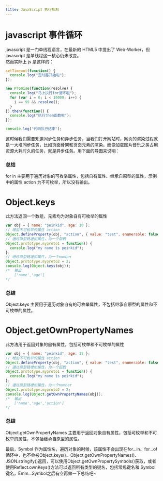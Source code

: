 ```yaml
---
title: JavaScript 执行机制
---
```


# javascript 事件循环

javascript 是一门单线程语言，在最新的 HTML5 中提出了 Web-Worker，但 javascript 是单线程这一核心仍未改变。  
然而实际上 js 是这样的：

```js
setTimeout(function() {
  console.log("定时器开始啦");
});

new Promise(function(resolve) {
  console.log("马上执行for循环啦");
  for (var i = 0; i < 10000; i++) {
    i == 99 && resolve();
  }
}).then(function() {
  console.log("执行then函数啦");
});

console.log("代码执行结束");
```

这时候我们需要知道<span class="pein">同步任务</span>和<span class="pein">异步任务</span>，当我们打开网站时，网页的渲染过程就是一大堆同步任务，比如页面骨架和页面元素的渲染。而像加载图片音乐之类占用资源大耗时久的任务，就是异步任务。用下面的导图来说明：

### 总结

<span class="pein">for in</span> 主要用于遍历对象的可枚举属性，包括自有属性、继承自原型的属性，示例中的属性 <span class="pein">action</span> 为不可枚举，所以没有输出。

# Object.keys

此方法返回一个数组，元素均为对象自有可枚举的属性

```js
var obj = { name: "peinkid", age: 18 };
// 增加不可枚举的属性 action
Object.defineProperty(obj, "action", { value: "test", enumerable: false });
// 通过原型链增加属性，为一个函数
Object.prototype.myproto1 = function() {
  console.log("my name is peinkid");
};
// 通过原型链增加属性，为一个number
Object.prototype.myproto2 = 2;
console.log(Object.keys(obj));
/*  输出
    ['name','age']
*/
```

### 总结

<span class="pein">Object.keys</span> 主要用于遍历对象自有的可枚举属性，不包括继承自原型的属性和不可枚举的属性。

# Object.getOwnPropertyNames

此方法用于返回对象的自有属性，包括可枚举和不可枚举的属性

```js
var obj = { name: "peinkid", age: 18 };
// 增加不可枚举的属性 action
Object.defineProperty(obj, "action", { value: "test", enumerable: false });
// 通过原型链增加属性，为一个函数
Object.prototype.myproto1 = function() {
  console.log("my name is peinkid");
};
// 通过原型链增加属性，为一个number
Object.prototype.myproto2 = 2;
console.log(Object.getOwnPropertyNames(obj));
/*  输出
    ['name','age','action']
*/
```

### 总结

<span class="pein">Object.getOwnPropertyNames</span> 主要用于返回对象自有属性，包括可枚举和不可枚举的属性，不包括继承自原型的属性。

最后，<span class="pein">Symbol</span> 作为属性名，遍历对象的时候，该属性不会出现在<span class="pein">for...in、for...of</span>循环中，也不会被<span class="pein">Object.keys()、Object.getOwnPropertyNames()、JSON.stringify()</span>返回，可以使用<span class="pein">Object.getOwnPropertySymbols()</span>获取，或者使用<span class="pein">Reflect.ownKeys()</span>方法可以返回所有类型的键名，包括常规键名和 Symbol 键名，Emm...<span class="pein">Symbol</span>之后有空再做一下总结吧~
